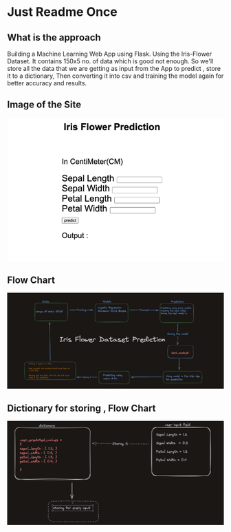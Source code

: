 # Just Readme Once

## What is the approach

Building a Machine Learning Web App using Flask. Using the Iris-Flower Dataset. It contains 150x5 no. of data which is good not enough. So we'll store all the data that we are getting as input from the App to predict , store it to a dictionary, Then converting it into csv and training the model again for better accuracy and results.


## Image of the Site
![](static/img/site_img.png)

## Flow Chart 
![](static/img/flow-chart.png)

## Dictionary for storing , Flow Chart

![](static/img/dictionary-flow-chart.png)